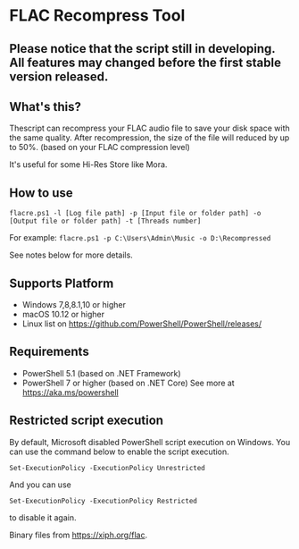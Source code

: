 # FLAC Recompress Tool
## Please notice that the script still in developing. All features may changed before the first stable version released.
## What's this?
Thescript can recompress your FLAC audio file to save your disk space with the same quality. After recompression, the size of the file will reduced by up to 50%. (based on your FLAC compression level)

It's useful for some Hi-Res Store like Mora.
## How to use
`flacre.ps1 -l [Log file path] -p [Input file or folder path] -o [Output file or folder path] -t [Threads number]`

For example: `flacre.ps1 -p C:\Users\Admin\Music -o D:\Recompressed`

See notes below for more details.

## Supports Platform
- Windows 7,8,8.1,10 or higher
- macOS 10.12 or higher
- Linux list on https://github.com/PowerShell/PowerShell/releases/

## Requirements
- PowerShell 5.1 (based on .NET Framework)
- PowerShell 7 or higher (based on .NET Core) See more at https://aka.ms/powershell

## Restricted script execution
By default, Microsoft disabled PowerShell script execution on Windows. You can use the command below to enable the script execution.

`Set-ExecutionPolicy -ExecutionPolicy Unrestricted`

And you can use

`Set-ExecutionPolicy -ExecutionPolicy Restricted`

to disable it again.

Binary files from https://xiph.org/flac. 